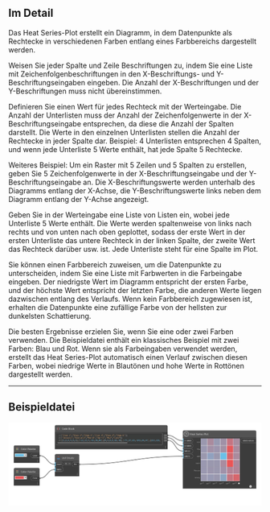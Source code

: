 ## Im Detail

Das Heat Series-Plot erstellt ein Diagramm, in dem Datenpunkte als Rechtecke in verschiedenen Farben entlang eines Farbbereichs dargestellt werden.

Weisen Sie jeder Spalte und Zeile Beschriftungen zu, indem Sie eine Liste mit Zeichenfolgenbeschriftungen in den X-Beschriftungs- und Y-Beschriftungseingaben eingeben. Die Anzahl der X-Beschriftungen und der Y-Beschriftungen muss nicht übereinstimmen.

Definieren Sie einen Wert für jedes Rechteck mit der Werteingabe. Die Anzahl der Unterlisten muss der Anzahl der Zeichenfolgenwerte in der X-Beschriftungseingabe entsprechen, da diese die Anzahl der Spalten darstellt. Die Werte in den einzelnen Unterlisten stellen die Anzahl der Rechtecke in jeder Spalte dar. Beispiel: 4 Unterlisten entsprechen 4 Spalten, und wenn jede Unterliste 5 Werte enthält, hat jede Spalte 5 Rechtecke.

Weiteres Beispiel: Um ein Raster mit 5 Zeilen und 5 Spalten zu erstellen, geben Sie 5 Zeichenfolgenwerte in der X-Beschriftungseingabe und der Y-Beschriftungseingabe an. Die X-Beschriftungswerte werden unterhalb des Diagramms entlang der X-Achse, die Y-Beschriftungswerte links neben dem Diagramm entlang der Y-Achse angezeigt.

Geben Sie in der Werteingabe eine Liste von Listen ein, wobei jede Unterliste 5 Werte enthält. Die Werte werden spaltenweise von links nach rechts und von unten nach oben geplottet, sodass der erste Wert in der ersten Unterliste das untere Rechteck in der linken Spalte, der zweite Wert das Rechteck darüber usw. ist. Jede Unterliste steht für eine Spalte im Plot.

Sie können einen Farbbereich zuweisen, um die Datenpunkte zu unterscheiden, indem Sie eine Liste mit Farbwerten in die Farbeingabe eingeben. Der niedrigste Wert im Diagramm entspricht der ersten Farbe, und der höchste Wert entspricht der letzten Farbe, die anderen Werte liegen dazwischen entlang des Verlaufs. Wenn kein Farbbereich zugewiesen ist, erhalten die Datenpunkte eine zufällige Farbe von der hellsten zur dunkelsten Schattierung.

Die besten Ergebnisse erzielen Sie, wenn Sie eine oder zwei Farben verwenden. Die Beispieldatei enthält ein klassisches Beispiel mit zwei Farben: Blau und Rot. Wenn sie als Farbeingaben verwendet werden, erstellt das Heat Series-Plot automatisch einen Verlauf zwischen diesen Farben, wobei niedrige Werte in Blautönen und hohe Werte in Rottönen dargestellt werden.

___
## Beispieldatei

![Heat Series Plot](./CoreNodeModelsWpf.Charts.HeatSeriesNodeModel_img.jpg)

